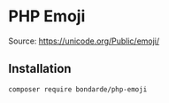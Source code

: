 # PHP Emoji

Source: https://unicode.org/Public/emoji/


## Installation

    composer require bondarde/php-emoji
